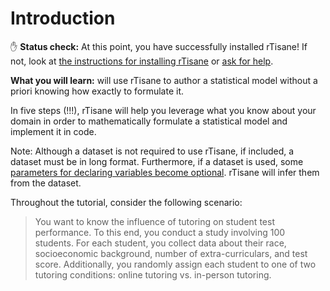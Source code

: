 # Introduction 
✋ **Status check:** At this point, you have successfully installed rTisane! If not, look at [the instructions for installing rTisane](tutorial/start.qmd) or [ask for help](https://github.com/emjun/rTisane/issues). 

**What you will learn:** will use rTisane to author a statistical model without a priori knowing how exactly to formulate it. 

In five steps (!!!), rTisane will help you leverage what you know about your domain in order to mathematically formulate a statistical model and implement it in code.

Note: Although a dataset is not required to use rTisane, if included, a dataset must be in long format. Furthermore, if a dataset is used, some [parameters for declaring variables become optional](step1.md#measures). rTisane will infer them from the dataset. 

Throughout the tutorial, consider the following scenario:
> You want to know the influence of tutoring on student test performance. To this end, you conduct a study involving 100 students. For each student, you collect data about their race, socioeconomic background, number of extra-curriculars, and test score. Additionally, you randomly assign each student to one of two tutoring conditions: online tutoring vs. in-person tutoring.